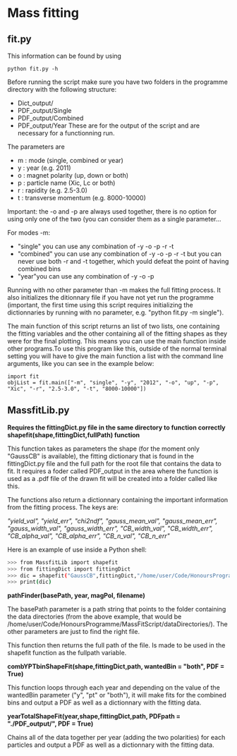 # Mass fitting
## fit.py

This information can be found by using 
```
python fit.py -h
```

Before running the script make sure you have two folders in the programme directory with the following structure:
-	Dict_output/
-	PDF_output/Single
-	PDF_output/Combined
-	PDF_output/Year
These are for the output of the script and are necessary for a functionning run.

The parameters are
-	m : mode (single, combined or year)
-	y : year (e.g. 2011) 
-	o : magnet polarity (up, down or both)
-	p : particle name (Xic, Lc or both)
-	r : rapidity (e.g. 2.5-3.0)
-	t : transverse momentum (e.g. 8000-10000)

Important: the -o and -p are always used together, there is no option for using only one of the two (you can consider them as a single parameter...

For modes -m:
-	"single" you can use any combination of -y -o -p -r -t 
-	"combined" you can use any combination of -y -o -p -r -t but you can never use both -r and -t together, which yould defeat the point of having combined bins
-	"year"you can use any combination of -y -o -p

Running with no other parameter than -m makes the full fitting process. It also initializes the ditionnary file if you have not yet run the programme (important, the first time using this script requires initializing the dictionnaries by running with no parameter, e.g. "python fit.py -m single").

The main function of this script returns an list of two lists, one containing the fitting variables and the other containing all of the fitting shapes as they were for the final plotting. This means you can use the main function inside other programs.To use this program like this, outside of the normal terminal setting you will have to give the main function a list with the command line arguments, like you can see in the example below: 

```
import fit
objList = fit.main(["-m", "single", "-y", "2012", "-o", "up", "-p", "Xic", "-r", "2.5-3.0", "-t", "8000-10000"])
```

## MassfitLib.py
**Requires the fittingDict.py file in the same directory to function correctly**
**shapefit(shape,fittingDict,fullPath) function**

This function takes as parameters the shape (for the moment only "GaussCB" is available), the fitting dictionary that is found in the fittingDict.py file and the full path for the root file that contains the data to fit. It requires a foder called PDF_output in the area where the function is used as a .pdf file of the drawn fit will be created into a folder called like this. 

The functions also return a dictionnary containing the important information from the fitting process. The keys are: 

*"yield_val", "yield_err", "chi2ndf", "gauss_mean_val", "gauss_mean_err", "gauss_width_val", "gauss_width_err", "CB_width_val", "CB_width_err", "CB_alpha_val", "CB_alpha_err", "CB_n_val", "CB_n_err"*

Here is an example of use inside a Python shell:

```bash
>>> from MassfitLib import shapefit
>>> from fittingDict import fittingDict
>>> dic = shapefit("GaussCB",fittingDict,"/home/user/Code/HonoursProgramme/MassFitScript/dataDirectories/2011_MagDown/bins/Lc_splitfile_y2.5-3.0_pt3000-4000.root")
>>> print(dic)
```

**pathFinder(basePath, year, magPol, filename)**

The basePath parameter is a path string that points to the folder containing the data directories (from the above example, that would be /home/user/Code/HonoursProgramme/MassFitScript/dataDirectories/). The other parameters are just to find the right file.

This function then returns the full path of the file. Is made to be used in the shapefit function as the fullpath variable.

**combYPTbinShapeFit(shape,fittingDict,path, wantedBin = "both", PDF = True)**

This function loops through each year and depending on the value of the wantedBin parameter ("y", "pt" or "both"), it will make fits for the combined bins and output a PDF as well as a dictionnary with the fitting data.

**yearTotalShapeFit(year,shape,fittingDict,path, PDFpath = "./PDF_output/", PDF = True)**

Chains all of the data together per year (adding the two polarities) for each particles and output a PDF as well as a dictionnary with the fitting data.
